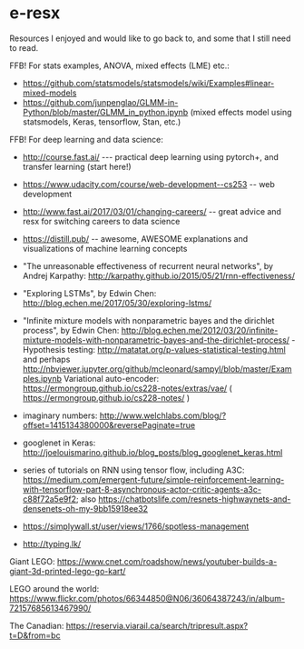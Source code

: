 # e-resx
Resources I enjoyed and would like to go back to, and some that I still need to read.

FFB! For stats examples, ANOVA, mixed effects (LME) etc.:
  - https://github.com/statsmodels/statsmodels/wiki/Examples#linear-mixed-models
  - https://github.com/junpenglao/GLMM-in-Python/blob/master/GLMM_in_python.ipynb (mixed effects model using statsmodels, Keras, tensorflow, Stan, etc.)

FFB! For deep learning and data science:
- http://course.fast.ai/ --- practical deep learning using pytorch+, and transfer learning (start here!)
- https://www.udacity.com/course/web-development--cs253 -- web development 
- http://www.fast.ai/2017/03/01/changing-careers/ -- great advice and resx for switching careers to data science
- https://distill.pub/ -- awesome, AWESOME explanations and visualizations of machine learning concepts

- "The unreasonable effectiveness of recurrent neural networks", by Andrej Karpathy: http://karpathy.github.io/2015/05/21/rnn-effectiveness/
- "Exploring LSTMs", by Edwin Chen: http://blog.echen.me/2017/05/30/exploring-lstms/
- "Infinite mixture models with nonparametric bayes and the dirichlet process", by Edwin Chen: http://blog.echen.me/2012/03/20/infinite-mixture-models-with-nonparametric-bayes-and-the-dirichlet-process/
-Hypothesis testing: http://matatat.org/p-values-statistical-testing.html and perhaps http://nbviewer.jupyter.org/github/mcleonard/sampyl/blob/master/Examples.ipynb
Variational auto-encoder: https://ermongroup.github.io/cs228-notes/extras/vae/ ( https://ermongroup.github.io/cs228-notes/ )
- imaginary numbers: http://www.welchlabs.com/blog/?offset=1415134380000&reversePaginate=true
- googlenet in Keras: http://joelouismarino.github.io/blog_posts/blog_googlenet_keras.html
- series of tutorials on RNN using tensor flow, including A3C: https://medium.com/emergent-future/simple-reinforcement-learning-with-tensorflow-part-8-asynchronous-actor-critic-agents-a3c-c88f72a5e9f2; also https://chatbotslife.com/resnets-highwaynets-and-densenets-oh-my-9bb15918ee32


- https://simplywall.st/user/views/1766/spotless-management


- http://typing.lk/

Giant LEGO: https://www.cnet.com/roadshow/news/youtuber-builds-a-giant-3d-printed-lego-go-kart/

LEGO around the world: https://www.flickr.com/photos/66344850@N06/36064387243/in/album-72157685613467990/

The Canadian: https://reservia.viarail.ca/search/tripresult.aspx?t=D&from=bc

